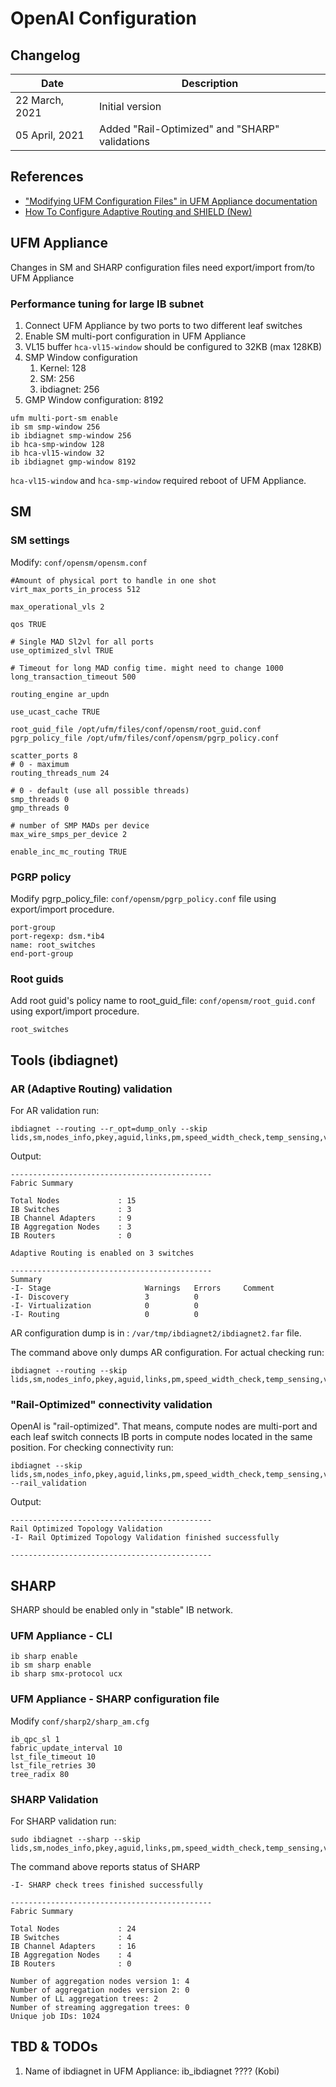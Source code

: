 # OpenAI Configuration

## Changelog
| Date              | Description                                             |
|-------------------|---------------------------------------------------------|
| 22 March, 2021    | Initial version                                         |
| 05 April, 2021    | Added "Rail-Optimized" and "SHARP" validations          |

## References

- ["Modifying UFM Configuration Files" in UFM Appliance documentation](https://docs.mellanox.com/display/UFMSDNAppUMv450/Modifying+UFM+Configuration+Files) 
- [How To Configure Adaptive Routing and SHIELD (New)](https://community.mellanox.com/s/article/How-To-Configure-Adaptive-Routing-and-SHIELD-New)


## UFM Appliance
Changes in SM and SHARP configuration files need export/import from/to UFM Appliance

### Performance tuning for large IB subnet
1. Connect UFM Appliance by two ports to two different leaf switches
2. Enable SM multi-port configuration in UFM Appliance
3. VL15 buffer `hca-vl15-window` should be configured to 32KB (max 128KB)
4. SMP Window configuration
	1. Kernel: 128
	2. SM: 256
	3. ibdiagnet: 256
5. GMP Window configuration: 8192

```
ufm multi-port-sm enable
ib sm smp-window 256
ib ibdiagnet smp-window 256
ib hca-smp-window 128
ib hca-vl15-window 32
ib ibdiagnet gmp-window 8192
```

`hca-vl15-window` and `hca-smp-window` required reboot of UFM Appliance.

## SM

### SM settings
Modify: `conf/opensm/opensm.conf`

```
#Amount of physical port to handle in one shot
virt_max_ports_in_process 512

max_operational_vls 2

qos TRUE

# Single MAD Sl2vl for all ports
use_optimized_slvl TRUE 

# Timeout for long MAD config time. might need to change 1000 
long_transaction_timeout 500 

routing_engine ar_updn

use_ucast_cache TRUE

root_guid_file /opt/ufm/files/conf/opensm/root_guid.conf
pgrp_policy_file /opt/ufm/files/conf/opensm/pgrp_policy.conf

scatter_ports 8
# 0 - maximum
routing_threads_num 24

# 0 - default (use all possible threads)
smp_threads 0
gmp_threads 0

# number of SMP MADs per device
max_wire_smps_per_device 2

enable_inc_mc_routing TRUE
```

### PGRP policy
Modify pgrp_policy_file: `conf/opensm/pgrp_policy.conf` file using export/import procedure.

```
port-group
port-regexp: dsm.*ib4
name: root_switches
end-port-group
```

### Root guids
Add root guid's policy name to root_guid_file: `conf/opensm/root_guid.conf` using export/import procedure.

```
root_switches
```

## Tools (ibdiagnet)

### AR (Adaptive Routing) validation
For AR validation run:

```
ibdiagnet --routing --r_opt=dump_only --skip lids,sm,nodes_info,pkey,aguid,links,pm,speed_width_check,temp_sensing,virt
```

Output:

```
---------------------------------------------
Fabric Summary

Total Nodes             : 15
IB Switches             : 3
IB Channel Adapters     : 9
IB Aggregation Nodes    : 3
IB Routers              : 0

Adaptive Routing is enabled on 3 switches

---------------------------------------------
Summary
-I- Stage                     Warnings   Errors     Comment
-I- Discovery                 3          0
-I- Virtualization            0          0
-I- Routing                   0          0
```

AR configuration dump is in : `/var/tmp/ibdiagnet2/ibdiagnet2.far` file.

The command above only dumps AR configuration. For actual checking run:

```
ibdiagnet --routing --skip lids,sm,nodes_info,pkey,aguid,links,pm,speed_width_check,temp_sensing,virt
```

### "Rail-Optimized" connectivity validation
OpenAI is "rail-optimized". That means, compute nodes are multi-port and each leaf switch connects IB ports in compute nodes located in the same position.
For checking connectivity run: 

```
ibdiagnet --skip lids,sm,nodes_info,pkey,aguid,links,pm,speed_width_check,temp_sensing,virt --rail_validation
```

Output:
```
---------------------------------------------
Rail Optimized Topology Validation
-I- Rail Optimized Topology Validation finished successfully

---------------------------------------------
```

## SHARP
SHARP should be enabled only in "stable" IB network.

### UFM Appliance - CLI 
```
ib sharp enable
ib sm sharp enable
ib sharp smx-protocol ucx
```

### UFM Appliance - SHARP configuration file

Modify `conf/sharp2/sharp_am.cfg`

```
ib_qpc_sl 1
fabric_update_interval 10
lst_file_timeout 10
lst_file_retries 30
tree_radix 80
```

### SHARP Validation
For SHARP validation run:

```
sudo ibdiagnet --sharp --skip lids,sm,nodes_info,pkey,aguid,links,pm,speed_width_check,temp_sensing,virt
```

The command above reports status of SHARP
```
-I- SHARP check trees finished successfully

---------------------------------------------
Fabric Summary

Total Nodes             : 24
IB Switches             : 4
IB Channel Adapters     : 16
IB Aggregation Nodes    : 4
IB Routers              : 0

Number of aggregation nodes version 1: 4
Number of aggregation nodes version 2: 0
Number of LL aggregation trees: 2
Number of streaming aggregation trees: 0
Unique job IDs: 1024
```

## TBD & TODOs
1. Name of ibdiagnet in UFM Appliance: ib_ibdiagnet ???? (Kobi)
